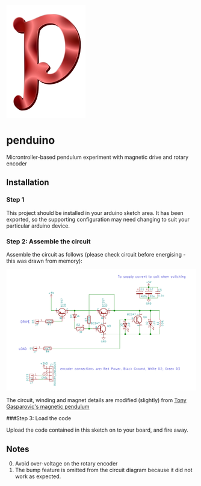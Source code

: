 ![alt text][logo]

# penduino

Microntroller-based pendulum experiment with magnetic drive and rotary encoder

## Installation

### Step 1 

This project should be installed in your arduino sketch area. It has been exported, so the supporting configuration may need changing to suit your particular arduino device.

### Step 2: Assemble the circuit

Assemble the circuit as follows (please check circuit before energising - this was drawn from memory):

![alt text][cct]

The circuit, winding and magnet details are modified (slightly) from [Tony Gasparovic's magnetic pendulum](http://nutsvolts.texterity.com/nutsvolts/200909/?folio=36&pg=36#pg36)

###Step 3: Load the code

Upload the code contained in this sketch on to your board, and fire away.

## Notes

0. Avoid over-voltage on the rotary encoder
0. The bump feature is omitted from the circuit diagram because it did not work as expected.

[status]: https://img.shields.io/badge/beta "Beta" 
[logo]: ./img/logo.png "penduino logo"
[cct]: ./img/cct.png "Circuit diagram"